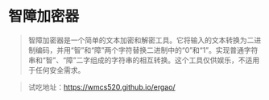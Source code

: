 # 智障加密器
> 智障加密器是一个简单的文本加密和解密工具。它将输入的文本转换为二进制编码，并用“智”和“障”两个字符替换二进制中的“0”和“1”。实现普通字符串和“智”、“障”二字组成的字符串的相互转换。这个工具仅供娱乐，不适用于任何安全需求。  

> 试吃地址：https://wmcs520.github.io/ergao/





